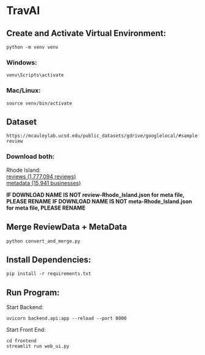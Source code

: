 # TravAI

## **Create and Activate Virtual Environment:**
```
python -m venv venv
```
### **Windows:**
```
venv\Scripts\activate
```
### **Mac/Linux:**
```
source venv/bin/activate
```

## **Dataset**
```
https://mcauleylab.ucsd.edu/public_datasets/gdrive/googlelocal/#sample-review
```
### **Download both:**

Rhode Island:                                                                                                                                                                                                                   
	[reviews (1,777,094 reviews)](https://mcauleylab.ucsd.edu/public_datasets/gdrive/googlelocal/review-Rhode_Island.json.gz)                                                                                                                
 	[metadata (15,941 businesses)](https://mcauleylab.ucsd.edu/public_datasets/gdrive/googlelocal/meta-Rhode_Island.json.gz)

**IF DOWNLOAD NAME IS NOT review-Rhode_Island.json for meta file, PLEASE RENAME**
**IF DOWNLOAD NAME IS NOT meta-Rhode_Island.json for meta file, PLEASE RENAME**

## Merge ReviewData + MetaData
```
python convert_and_merge.py
```

## **Install Dependencies:**
```
pip install -r requirements.txt
```

## **Run Program:** 

Start Backend: 
```
uvicorn backend.api:app --reload --port 8000
```
Start Front End:
```
cd frontend 
streamlit run web_ui.py
```
